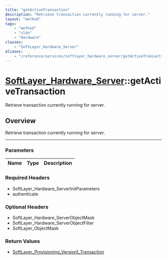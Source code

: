 ```yaml
---
title: "getActiveTransaction"
description: "Retrieve transaction currently running for server."
layout: "method"
tags:
    - "method"
    - "sldn"
    - "Hardware"
classes:
    - "SoftLayer_Hardware_Server"
aliases:
    - "/reference/services/softlayer_hardware_server/getActiveTransaction"
---
```

# [SoftLayer_Hardware_Server](/reference/services/SoftLayer_Hardware_Server)::getActiveTransaction


Retrieve transaction currently running for server.


## Overview 
Retrieve transaction currently running for server.

-----

### Parameters 
|Name | Type | Description |
| --- | --- | --- |


### Required Headers
* SoftLayer_Hardware_ServerInitParameters
* authenticate


### Optional Headers
* SoftLayer_Hardware_ServerObjectMask
* SoftLayer_Hardware_ServerObjectFilter
* SoftLayer_ObjectMask

### Return Values
* <a href='/reference/datatypes/SoftLayer_Provisioning_Version1_Transaction'>SoftLayer_Provisioning_Version1_Transaction </a>




